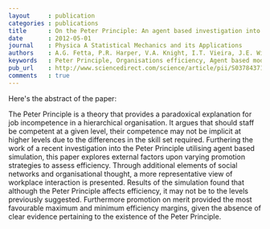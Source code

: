 ```yaml
---
layout     : publication
categories : publications
title      : On the Peter Principle: An agent based investigation into the consequential effects of social networks and behavioural factors
date       : 2012-05-01
journal    : Physica A Statistical Mechanics and its Applications
authors    : A.G. Fetta, P.R. Harper, V.A. Knight, I.T. Vieira, J.E. Williams
keywords   : Peter Principle, Organisations efficiency, Agent based models, Social networks, Organisational behaviour
pub_url    : http://www.sciencedirect.com/science/article/pii/S0378437111009897
comments   : true
---
```


Here's the abstract of the paper:

The Peter Principle is a theory that provides a paradoxical explanation for job incompetence in a hierarchical organisation.
It argues that should staff be competent at a given level, their competence may not be implicit at higher levels due to the differences in the skill set required.
Furthering the work of a recent investigation into the Peter Principle utilising agent based simulation, this paper explores external factors upon varying promotion strategies to assess efficiency.
Through additional elements of social networks and organisational thought, a more representative view of workplace interaction is presented.
Results of the simulation found that although the Peter Principle affects efficiency, it may not be to the levels previously suggested.
Furthermore promotion on merit provided the most favourable maximum and minimum efficiency margins, given the absence of clear evidence pertaining to the existence of the Peter Principle.

